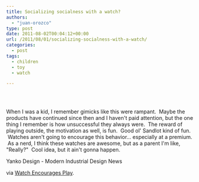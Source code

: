 ```yaml
---
title: Socializing socialness with a watch?
authors: 
  - "juan-orozco"
type: post
date: 2011-08-02T00:04:12+00:00
url: /2011/08/01/socializing-socialness-with-a-watch/
categories:
  - post
tags:
  - children
  - toy
  - watch

---
```

&nbsp;

<p style="text-align:center;">
  <a href="http://www.yankodesign.com/2011/07/11/watch-encourages-play/"><img src='http://juanthedesigner.files.wordpress.com/2011/08/moosh_01.jpg?w=580' alt='' data-recalc-dims="1" /></a>
</p>

When I was a kid, I remember gimicks like this were rampant.  Maybe the products have continued since then and I haven't paid attention, but the one thing I remember is how unsuccessful they always were.  The reward of playing outside, the motivation as well, is fun.  Good ol' Sandlot kind of fun.  Watches aren't going to encourage this behavior... especially at a premium.  As a nerd, I think these watches are awesome, but as a parent I'm like, "Really?"  Cool idea, but it ain't gonna happen.

Yanko Design - Modern Industrial Design News

via [Watch Encourages Play][1].

 [1]: http://www.yankodesign.com/2011/07/11/watch-encourages-play/